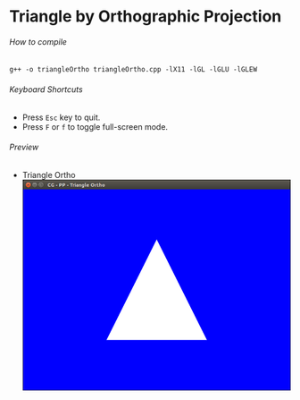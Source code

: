 Triangle by Orthographic Projection
===================================

###### How to compile

```
g++ -o triangleOrtho triangleOrtho.cpp -lX11 -lGL -lGLU -lGLEW
```

###### Keyboard Shortcuts
- Press ```Esc``` key to quit.
- Press ```F``` or ```f``` to toggle full-screen mode.

###### Preview
- Triangle Ortho
    ![triangleOrtho][triangleOrtho-image]

<!-- Image declaration -->

[triangleOrtho-image]: ./preview/triangleOrtho.png "Extension list"
